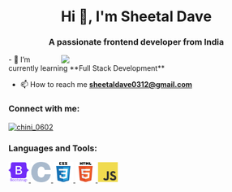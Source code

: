 <h1 align="center">Hi 👋, I'm Sheetal Dave</h1>
<h3 align="center">A passionate frontend developer from India</h3>
<img align="right"  src="https://media.tenor.com/IF2JdxzmyN4AAAAj/coding-girl.gif" width="400px" />
<!-- <img  align ="right" style="margin-top:10" src="https://miro.medium.com/v2/resize:fit:1400/1*qdAW1TjCN57h1lbuuzvchg.gif"  width="300px" height="300px" />
 -->
- 🌱 I’m currently learning **Full Stack Development**

- 📫 How to reach me **sheetaldave0312@gmail.com**

<h3 align="left">Connect with me:</h3>
<p align="left">
<a href="https://instagram.com/chini_0602" target="blank"><img align="center" src="https://raw.githubusercontent.com/rahuldkjain/github-profile-readme-generator/master/src/images/icons/Social/instagram.svg" alt="chini_0602" height="30" width="40" /></a>
</p>

<h3 align="left">Languages and Tools:</h3>
<p align="left"> <a href="https://getbootstrap.com" target="_blank" rel="noreferrer"> <img src="https://raw.githubusercontent.com/devicons/devicon/master/icons/bootstrap/bootstrap-plain-wordmark.svg" alt="bootstrap" width="40" height="40"/> </a> <a href="https://www.cprogramming.com/" target="_blank" rel="noreferrer"> <img src="https://raw.githubusercontent.com/devicons/devicon/master/icons/c/c-original.svg" alt="c" width="40" height="40"/> </a> <a href="https://www.w3schools.com/css/" target="_blank" rel="noreferrer"> <img src="https://raw.githubusercontent.com/devicons/devicon/master/icons/css3/css3-original-wordmark.svg" alt="css3" width="40" height="40"/> </a> <a href="https://www.w3.org/html/" target="_blank" rel="noreferrer"> <img src="https://raw.githubusercontent.com/devicons/devicon/master/icons/html5/html5-original-wordmark.svg" alt="html5" width="40" height="40"/> </a> <a href="https://developer.mozilla.org/en-US/docs/Web/JavaScript" target="_blank" rel="noreferrer"> <img src="https://raw.githubusercontent.com/devicons/devicon/master/icons/javascript/javascript-original.svg" alt="javascript" width="40" height="40"/> </a> </p>

